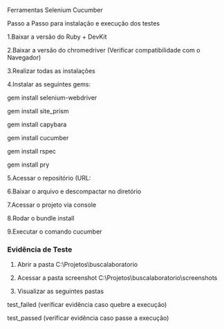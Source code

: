 Ferramentas
Selenium Cucumber

Passo a Passo para instalação e execução dos testes 

1.Baixar a versão do Ruby + DevKit

2.Baixar a versão do chromedriver (Verificar compatibilidade com o Navegador)

3.Realizar todas as instalações

4.Instalar as seguintes gems:

gem  install selenium-webdriver

gem  install site_prism

gem  install capybara

gem  install cucumber

gem  install rspec

gem  install pry

5.Acessar o repositório (URL:

6.Baixar o arquivo e descompactar no diretório

7.Acessar o projeto via console

8.Rodar o bundle install

9.Executar o comando cucumber

### Evidência de Teste ####
1. Abrir a pasta C:\Projetos\buscalaboratorio

2. Acessar a pasta screenshot C:\Projetos\buscalaboratorio\screenshots

3. Visualizar as seguintes pastas

test_failed (verificar evidência caso quebre a execução)

test_passed (verificar evidência caso passe a execução)
